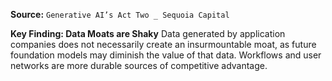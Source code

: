 **Source:** `Generative AI’s Act Two _ Sequoia Capital`

**Key Finding: Data Moats are Shaky**
Data generated by application companies does not necessarily create an insurmountable moat, as future foundation models may diminish the value of that data. Workflows and user networks are more durable sources of competitive advantage.
